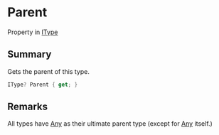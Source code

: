 # Parent

Property in [IType](yarn.itype.md)

## Summary

Gets the parent of this type.

```csharp
IType? Parent { get; }
```

## Remarks

All types have [Any](yarn.types.any.md) as their ultimate parent type (except for [Any](yarn.types.any.md) itself.)
